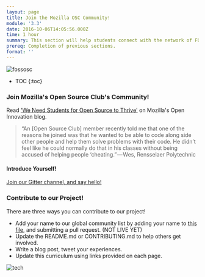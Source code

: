 ```yaml
---
layout: page
title: Join the Mozilla OSC Community!
module: '3.3'
date: 2016-10-06T14:05:56.000Z
time: 1 hour
summary: This section will help students connect with the network of FOSS learners around the world using skills learned in this module.
prereq: Completion of previous sections.
format: ''
---
```


![fossosc](https://cdn-images-1.medium.com/max/800/0*rRJbOQf_011s_fEg.)

* TOC
{:toc}

### Join Mozilla's Open Source Club's Community!

Read ['We Need Students for Open Source to Thrive'](https://medium.com/mozilla-open-innovation/open-source-needs-students-to-thrive-2ff26cca4735) on Mozilla's Open Innovation blog.

> “An [Open Source Club] member recently told me that one of the reasons he joined was that he wanted to be able to code along side other people and help them solve problems with their code. He didn’t feel like he could normally do that in his classes without being accused of helping people ‘cheating.” — Wes, Rensselaer Polytechnic

#### Introduce Yourself!

[Join our Gitter channel, and say hello!]()


### Contribute to our Project!

There are three ways you can contribute to our project!

* Add your name to our global community list by adding your name to [this file](), and submitting a pull request.
(NOT LIVE YET)
* Update the README.md or CONTRIBUTING.md to help others get involved.
* Write a blog post, tweet your experiences.
* Update this curriculum using links provided on each page.

![tech]({{site.baseurl}}/img/contribute.png)
